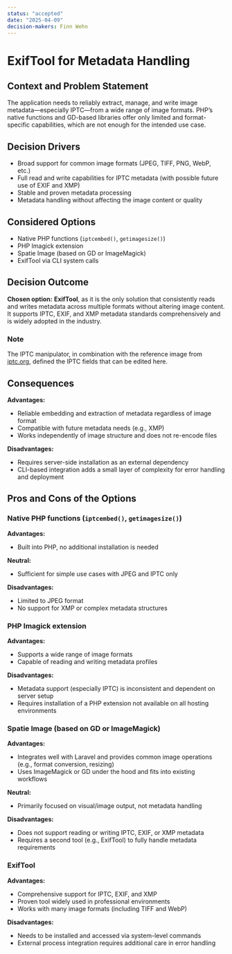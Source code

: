 ```yaml
---
status: "accepted"
date: "2025-04-09"
decision-makers: Finn Wehn
---
```


# ExifTool for Metadata Handling

## Context and Problem Statement

The application needs to reliably extract, manage, and write image metadata—especially IPTC—from a wide range of image
formats. PHP’s native functions and GD-based libraries offer only limited and format-specific capabilities, which are
not enough for the intended use case.

## Decision Drivers

- Broad support for common image formats (JPEG, TIFF, PNG, WebP, etc.)
- Full read and write capabilities for IPTC metadata (with possible future use of EXIF and XMP)
- Stable and proven metadata processing
- Metadata handling without affecting the image content or quality

## Considered Options

- Native PHP functions (`iptcembed()`, `getimagesize()`)
- PHP Imagick extension
- Spatie Image (based on GD or ImageMagick)
- ExifTool via CLI system calls

## Decision Outcome

**Chosen option:** **ExifTool**, as it is the only solution that consistently reads and writes metadata across multiple
formats without altering image content. It supports IPTC, EXIF, and XMP metadata standards comprehensively and is widely
adopted in the industry.

### Note

The IPTC manipulator, in combination with the reference image
from [iptc.org](https://iptc.org/standards/photo-metadata/reference-images/), defined the IPTC fields that can be edited
here.

## Consequences

**Advantages:**

- Reliable embedding and extraction of metadata regardless of image format
- Compatible with future metadata needs (e.g., XMP)
- Works independently of image structure and does not re-encode files

**Disadvantages:**

- Requires server-side installation as an external dependency
- CLI-based integration adds a small layer of complexity for error handling and deployment

## Pros and Cons of the Options

### Native PHP functions (`iptcembed()`, `getimagesize()`)

**Advantages:**

- Built into PHP, no additional installation is needed

**Neutral:**

- Sufficient for simple use cases with JPEG and IPTC only

**Disadvantages:**

- Limited to JPEG format
- No support for XMP or complex metadata structures

### PHP Imagick extension

**Advantages:**

- Supports a wide range of image formats
- Capable of reading and writing metadata profiles

**Disadvantages:**

- Metadata support (especially IPTC) is inconsistent and dependent on server setup
- Requires installation of a PHP extension not available on all hosting environments

### Spatie Image (based on GD or ImageMagick)

**Advantages:**

- Integrates well with Laravel and provides common image operations (e.g., format conversion, resizing)
- Uses ImageMagick or GD under the hood and fits into existing workflows

**Neutral:**

- Primarily focused on visual/image output, not metadata handling

**Disadvantages:**

- Does not support reading or writing IPTC, EXIF, or XMP metadata
- Requires a second tool (e.g., ExifTool) to fully handle metadata requirements

### ExifTool

**Advantages:**

- Comprehensive support for IPTC, EXIF, and XMP
- Proven tool widely used in professional environments
- Works with many image formats (including TIFF and WebP)

**Disadvantages:**

- Needs to be installed and accessed via system-level commands
- External process integration requires additional care in error handling
